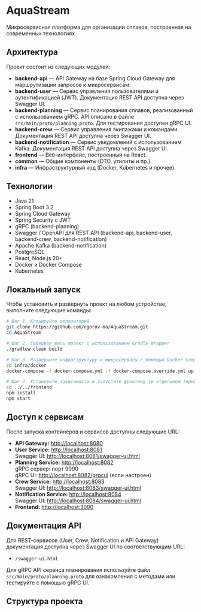 # AquaStream

Микросервисная платформа для организации сплавов, построенная на современных технологиях.

## Архитектура

Проект состоит из следующих модулей:

- **backend-api** — API Gateway на базе Spring Cloud Gateway для маршрутизации запросов к микросервисам.
- **backend-user** — Сервис управления пользователями и аутентификацией (JWT). Документация REST API доступна через Swagger UI.
- **backend-planning** — Сервис планирования сплавов, реализованный с использованием gRPC. API описано в файле `src/main/proto/planning.proto`. Для тестирования доступен gRPC UI.
- **backend-crew** — Сервис управления экипажами и командами. Документация REST API доступна через Swagger UI.
- **backend-notification** — Сервис уведомлений с использованием Kafka. Документация REST API доступна через Swagger UI.
- **frontend** — Веб-интерфейс, построенный на React.
- **common** — Общие компоненты (DTO, утилиты и пр.).
- **infra** — Инфраструктурный код (Docker, Kubernetes и прочее).

## Технологии

- Java 21
- Spring Boot 3.2
- Spring Cloud Gateway
- Spring Security с JWT
- gRPC (backend-planning)
- Swagger / OpenAPI для REST API (backend-api, backend-user, backend-crew, backend-notification)
- Apache Kafka (backend-notification)
- PostgreSQL
- React, Node.js 20+
- Docker и Docker Compose
- Kubernetes

## Локальный запуск

Чтобы установить и развернуть проект на любом устройстве, выполните следующие команды:
```bash
# Шаг 1. Клонируйте репозиторий
git clone https://github.com/egorov-ma/AquaStream.git
cd AquaStream

# Шаг 2. Соберите весь проект с использованием Gradle Wrapper
./gradlew clean build

# Шаг 3. Разверните инфраструктуру и микросервисы с помощью Docker Compose
cd infra/docker
docker-compose -f docker-compose.yml -f docker-compose.override.yml up -d

# Шаг 4. Установите зависимости и запустите фронтенд (в отдельном терминале)
cd ../../frontend
npm install
npm start
```

## Доступ к сервисам

После запуска контейнеров и сервисов доступны следующие URL:

- **API Gateway:** [http://localhost:8080](http://localhost:8080)
- **User Service:** [http://localhost:8081](http://localhost:8081)  
  Swagger UI: [http://localhost:8081/swagger-ui.html](http://localhost:8081/swagger-ui.html)
- **Planning Service:** [http://localhost:8082](http://localhost:8082)  
  gRPC сервер: порт 9090  
  gRPC UI: [http://localhost:8082/grpcui](http://localhost:8082/grpcui) (если настроен)
- **Crew Service:** [http://localhost:8083](http://localhost:8083)  
  Swagger UI: [http://localhost:8083/swagger-ui.html](http://localhost:8083/swagger-ui.html)
- **Notification Service:** [http://localhost:8084](http://localhost:8084)  
  Swagger UI: [http://localhost:8084/swagger-ui.html](http://localhost:8084/swagger-ui.html)
- **Frontend:** [http://localhost:3000](http://localhost:3000)

## Документация API

Для REST-сервисов (User, Crew, Notification и API Gateway) документация доступна через Swagger UI по соответствующим URL:

- `/swagger-ui.html`

Для gRPC API сервиса планирования используйте файл `src/main/proto/planning.proto` для ознакомления с методами или тестируйте с помощью gRPC UI.

## Структура проекта 